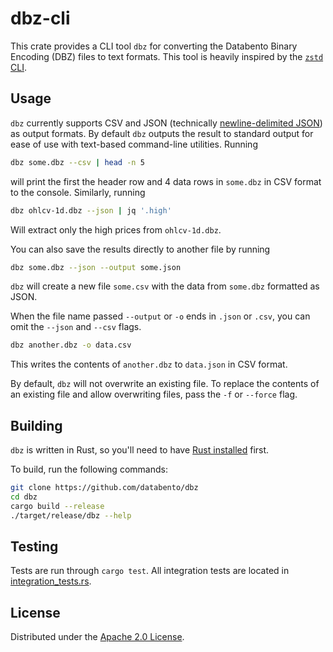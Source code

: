 # dbz-cli

This crate provides a CLI tool `dbz` for converting the Databento Binary
Encoding (DBZ) files to text formats. This tool is heavily inspired by the
[`zstd` CLI](https://github.com/facebook/zstd).

## Usage

`dbz` currently supports CSV and JSON (technically [newline-delimited JSON](http://ndjson.org/))
as output formats.
By default `dbz` outputs the result to standard output for ease of use with
text-based command-line utilities.
Running
```sh
dbz some.dbz --csv | head -n 5
```
will print the first the header row and 4 data rows in `some.dbz` in CSV format to the console.
Similarly, running
```sh
dbz ohlcv-1d.dbz --json | jq '.high'
```
Will extract only the high prices from `ohlcv-1d.dbz`.

You can also save the results directly to another file by running
```sh
dbz some.dbz --json --output some.json
```
`dbz` will create a new file `some.csv` with the data from `some.dbz`
formatted as JSON.

When the file name passed `--output` or `-o` ends in `.json` or `.csv`, you
can omit the `--json` and `--csv` flags.
```sh
dbz another.dbz -o data.csv
```
This writes the contents of `another.dbz` to `data.json` in CSV format.

By default, `dbz` will not overwrite an existing file.
To replace the contents of an existing file and allow overwriting files, pass
the `-f` or `--force` flag.

## Building

`dbz` is written in Rust, so you'll need to have [Rust installed](https://www.rust-lang.org/)
first.

To build, run the following commands:
```sh
git clone https://github.com/databento/dbz
cd dbz
cargo build --release
./target/release/dbz --help
```

## Testing

Tests are run through `cargo test`.
All integration tests are located in [integration_tests.rs](tests/integration_tests.rs).

## License

Distributed under the [Apache 2.0 License](https://www.apache.org/licenses/LICENSE-2.0.html).
